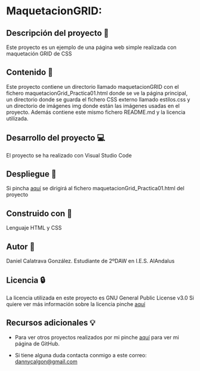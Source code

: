 # MaquetacionGRID:

## Descripción del proyecto :page_facing_up:
Este proyecto es un ejemplo de una página web simple realizada con maquetación GRID de CSS

## Contenido :file_folder:
Este proyecto contiene un directorio llamado maquetacionGRID con el fichero maquetacionGrid_Practica01.html donde se ve la página principal, un directorio donde se guarda el fichero CSS externo llamado estilos.css y un directorio de imágenes img donde están las imágenes usadas en el proyecto. Además contiene este mismo fichero README.md y la licencia utilizada.

## Desarrollo del proyecto :computer:
El proyecto se ha realizado con Visual Studio Code

## Despliegue :telescope:
Si pincha [aquí](https://github.com/dancg/MaquetacionGRID/blob/main/maquetacionGRID/maquetacionGrid_Practica01.html) se dirigirá al fichero maquetacionGrid_Practica01.html del proyecto

## Construido con :hammer:
Lenguaje HTML y CSS

## Autor :boy:
Daniel Calatrava González. Estudiante de 2ºDAW en I.E.S. AlAndalus

## Licencia :lock:
La licencia utilizada en este proyecto es GNU General Public License v3.0
Si quiere ver más información sobre la licencia pinche [aquí](https://github.com/dancg/MaquetacionGRID/blob/main/LICENSE)

## Recursos adicionales :bulb:
* Para ver otros proyectos realizados por mi pinche [aquí](https://github.com/dancg) para ver mi página de GitHub.

* Si tiene alguna duda contacta conmigo a este correo: dannycalgon@gmail.com
